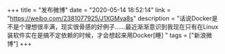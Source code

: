 +++
title = "发布微博"
date = "2020-05-14 18:52:14"
link = "https://weibo.com/2381077925/J1XGMva8s"
description = "话说Docker是不是个理想很丰满，现实很骨感的好例子……最近渐渐意识到我现在只有在Linux装软件实在是搞不定依赖的时候，才会想起来用Docker[睡] "
tags = ["新浪微博"]
+++
